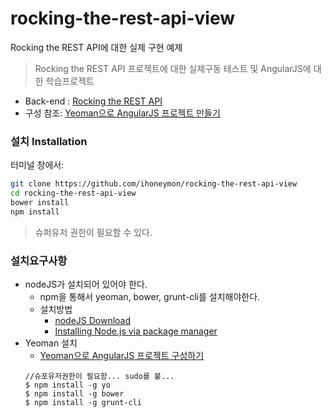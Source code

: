 rocking-the-rest-api-view
=========================

Rocking the REST API에 대한 실제 구현 예제
> Rocking the REST API 프로젝트에 대한 실제구동 테스트 및 AngularJS에 대한 학습프로젝트

* Back-end : [Rocking the REST API](https://github.com/ihoneymon/rocking-the-rest-api)
* 구성 참조: [Yeoman으로 AngularJS 프로젝트 만들기](http://www.hans.or.kr/2014/02/yeoman-angularjs.html)

### 설치 Installation
터미널 창에서:
```bash
git clone https://github.com/ihoneymon/rocking-the-rest-api-view
cd rocking-the-rest-api-view
bower install
npm install
```
> 슈퍼유저 권한이 필요할 수 있다. 

### 설치요구사항
* nodeJS가 설치되어 있어야 한다.
    * npm을 통해서 yeoman, bower, grunt-cli를 설치해야한다.
    * 설치방법
        - [nodeJS Download](http://nodejs.org/download/)
        - [Installing Node.js via package manager](https://github.com/joyent/node/wiki/Installing-Node.js-via-package-manager)
* Yeoman 설치
    * [Yeoman으로 AngularJS 프로젝트 구성하기](http://www.hans.or.kr/2014/02/yeoman-angularjs.html)
    ```
    //슈포유저권한이 필요함... sudo를 붙...
    $ npm install -g yo
    $ npm install -g bower
    $ npm install -g grunt-cli
    ```